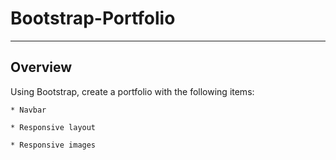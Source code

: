 # Bootstrap-Portfolio
-----------------------------------------------------------------------------
## Overview
Using Bootstrap, create a portfolio with the following items:
   
    * Navbar    

    * Responsive layout 
    
    * Responsive images